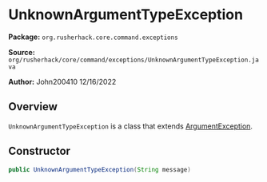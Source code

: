 # UnknownArgumentTypeException

**Package:** `org.rusherhack.core.command.exceptions`

**Source:** `org/rusherhack/core/command/exceptions/UnknownArgumentTypeException.java`

**Author:** John200410 12/16/2022



## Overview

`UnknownArgumentTypeException` is a class that extends [ArgumentException](/core/command/exceptions/ArgumentException.md).

## Constructor

```java
public UnknownArgumentTypeException(String message)
```

